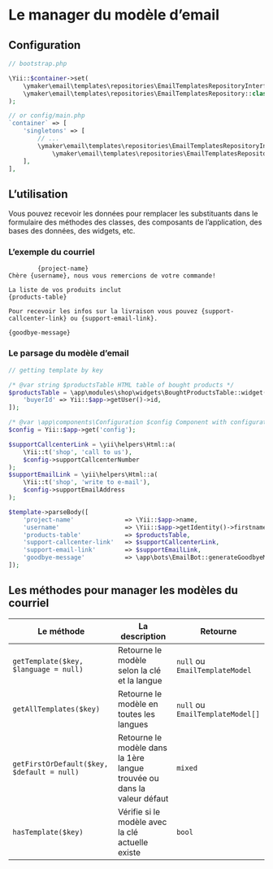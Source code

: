 Le manager du modèle d’email
============================

## Configuration

```php
// bootstrap.php

\Yii::$container->set(
    \ymaker\email\templates\repositories\EmailTemplatesRepositoryInterface::class,
    \ymaker\email\templates\repositories\EmailTemplatesRepository::class
);

// or config/main.php
`container` => [
    'singletons' => [
        // ...
        \ymaker\email\templates\repositories\EmailTemplatesRepositoryInterface::class =>
            \ymaker\email\templates\repositories\EmailTemplatesRepository::class,
    ],
],
```

## L’utilisation

Vous pouvez recevoir les données pour remplacer les substituants dans le formulaire
des méthodes des classes, des composants de l’application, des bases des données, des widgets, etc.

### L’exemple du courriel
    
```
        {project-name}
Chère {username}, nous vous remercions de votre commande!

La liste de vos produits inclut
{products-table}

Pour recevoir les infos sur la livraison vous pouvez {support-callcenter-link} ou {support-email-link}.

{goodbye-message}
```
    
### Le parsage du modèle d’email

```php
// getting template by key

/* @var string $productsTable HTML table of bought products */
$productsTable = \app\modules\shop\widgets\BoughtProductsTable::widget([
    'buyerId' => Yii::$app->getUser()->id,
]);

/* @var \app\components\Configuration $config Component with configuration from dashboard */
$config = Yii::$app->get('config');

$supportCallcenterLink = \yii\helpers\Html::a(
    \Yii::t('shop', 'call to us'),
    $config->supportCallcenterNumber
);
$supportEmailLink = \yii\helpers\Html::a(
    \Yii::t('shop', 'write to e-mail'),
    $config->supportEmailAddress
);

$template->parseBody([
    'project-name'              => \Yii::$app->name,
    'username'                  => \Yii::$app->getIdentity()->firstname,
    'products-table'            => $productsTable,
    'support-callcenter-link'   => $supportCallcenterLink,
    'support-email-link'        => $supportEmailLink,
    'goodbye-message'           => \app\bots\EmailBot::generateGoodbyeMessage(),
]);
```

## Les méthodes pour manager les modèles du courriel

| Le méthode                                | La description                                                            | Retourne                          |
|-------------------------------------------|---------------------------------------------------------------------------|-----------------------------------|
|`getTemplate($key, $language = null)`      |Retourne le modèle selon la clé  et la langue                              |`null` ou `EmailTemplateModel`     |
|`getAllTemplates($key)`                    |Retourne le modèle en toutes les langues                                   |`null` ou `EmailTemplateModel[]`   |
|`getFirstOrDefault($key, $default = null)` |Retourne le modèle dans la 1ère langue trouvée ou dans la valeur défaut    |`mixed`                            |
|`hasTemplate($key)`                        |Vérifie si le modèle avec la clé actuelle existe                           |`bool`                             |
